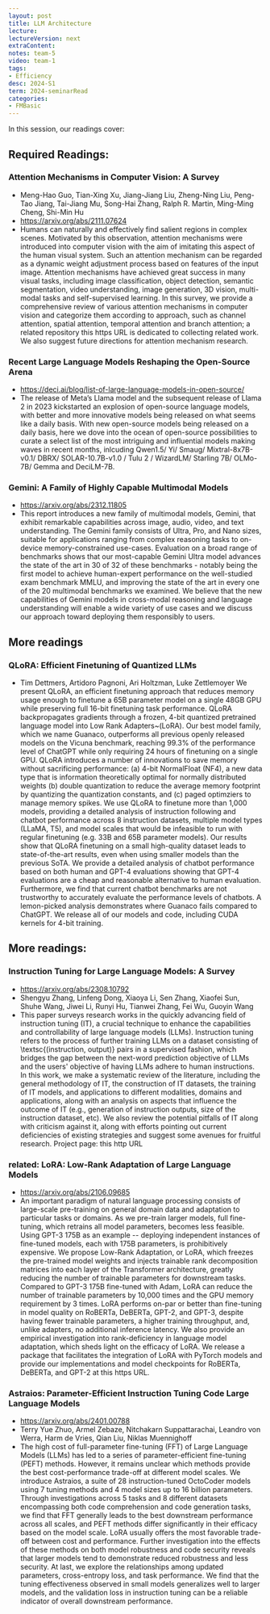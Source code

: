 ```yaml
---
layout: post
title: LLM Architecture 
lecture: 
lectureVersion: next
extraContent: 
notes: team-5
video: team-1
tags:
- Efficiency
desc: 2024-S1
term: 2024-seminarRead
categories:
- FMBasic
---
```



In this session, our readings cover: 

## Required Readings: 


### Attention Mechanisms in Computer Vision: A Survey
+ Meng-Hao Guo, Tian-Xing Xu, Jiang-Jiang Liu, Zheng-Ning Liu, Peng-Tao Jiang, Tai-Jiang Mu, Song-Hai Zhang, Ralph R. Martin, Ming-Ming Cheng, Shi-Min Hu
+ https://arxiv.org/abs/2111.07624
+ Humans can naturally and effectively find salient regions in complex scenes. Motivated by this observation, attention mechanisms were introduced into computer vision with the aim of imitating this aspect of the human visual system. Such an attention mechanism can be regarded as a dynamic weight adjustment process based on features of the input image. Attention mechanisms have achieved great success in many visual tasks, including image classification, object detection, semantic segmentation, video understanding, image generation, 3D vision, multi-modal tasks and self-supervised learning. In this survey, we provide a comprehensive review of various attention mechanisms in computer vision and categorize them according to approach, such as channel attention, spatial attention, temporal attention and branch attention; a related repository this https URL is dedicated to collecting related work. We also suggest future directions for attention mechanism research.


### Recent Large Language Models Reshaping the Open-Source Arena
+ https://deci.ai/blog/list-of-large-language-models-in-open-source/
+ The release of Meta’s Llama model and the subsequent release of Llama 2 in 2023 kickstarted an explosion of open-source language models, with better and more innovative models being released on what seems like a daily basis. With new open-source models being released on a daily basis, here we dove into the ocean of open-source possibilities to curate a select list of the most intriguing and influential models making waves in recent months, inlcuding Qwen1.5/ Yi/ Smaug/ Mixtral-8x7B-v0.1/ DBRX/ SOLAR-10.7B-v1.0 / Tulu 2 / WizardLM/ Starling 7B/ OLMo-7B/ Gemma and DeciLM-7B. 


### Gemini: A Family of Highly Capable Multimodal Models
+ https://arxiv.org/abs/2312.11805
+ This report introduces a new family of multimodal models, Gemini, that exhibit remarkable capabilities across image, audio, video, and text understanding. The Gemini family consists of Ultra, Pro, and Nano sizes, suitable for applications ranging from complex reasoning tasks to on-device memory-constrained use-cases. Evaluation on a broad range of benchmarks shows that our most-capable Gemini Ultra model advances the state of the art in 30 of 32 of these benchmarks - notably being the first model to achieve human-expert performance on the well-studied exam benchmark MMLU, and improving the state of the art in every one of the 20 multimodal benchmarks we examined. We believe that the new capabilities of Gemini models in cross-modal reasoning and language understanding will enable a wide variety of use cases and we discuss our approach toward deploying them responsibly to users.

## More readings



### QLoRA: Efficient Finetuning of Quantized LLMs
  + Tim Dettmers, Artidoro Pagnoni, Ari Holtzman, Luke Zettlemoyer
We present QLoRA, an efficient finetuning approach that reduces memory usage enough to finetune a 65B parameter model on a single 48GB GPU while preserving full 16-bit finetuning task performance. QLoRA backpropagates gradients through a frozen, 4-bit quantized pretrained language model into Low Rank Adapters~(LoRA). Our best model family, which we name Guanaco, outperforms all previous openly released models on the Vicuna benchmark, reaching 99.3% of the performance level of ChatGPT while only requiring 24 hours of finetuning on a single GPU. QLoRA introduces a number of innovations to save memory without sacrificing performance: (a) 4-bit NormalFloat (NF4), a new data type that is information theoretically optimal for normally distributed weights (b) double quantization to reduce the average memory footprint by quantizing the quantization constants, and (c) paged optimziers to manage memory spikes. We use QLoRA to finetune more than 1,000 models, providing a detailed analysis of instruction following and chatbot performance across 8 instruction datasets, multiple model types (LLaMA, T5), and model scales that would be infeasible to run with regular finetuning (e.g. 33B and 65B parameter models). Our results show that QLoRA finetuning on a small high-quality dataset leads to state-of-the-art results, even when using smaller models than the previous SoTA. We provide a detailed analysis of chatbot performance based on both human and GPT-4 evaluations showing that GPT-4 evaluations are a cheap and reasonable alternative to human evaluation. Furthermore, we find that current chatbot benchmarks are not trustworthy to accurately evaluate the performance levels of chatbots. A lemon-picked analysis demonstrates where Guanaco fails compared to ChatGPT. We release all of our models and code, including CUDA kernels for 4-bit training.


## More readings: 

### Instruction Tuning for Large Language Models: A Survey
+ https://arxiv.org/abs/2308.10792
+ Shengyu Zhang, Linfeng Dong, Xiaoya Li, Sen Zhang, Xiaofei Sun, Shuhe Wang, Jiwei Li, Runyi Hu, Tianwei Zhang, Fei Wu, Guoyin Wang
+ This paper surveys research works in the quickly advancing field of instruction tuning (IT), a crucial technique to enhance the capabilities and controllability of large language models (LLMs). Instruction tuning refers to the process of further training LLMs on a dataset consisting of \textsc{(instruction, output)} pairs in a supervised fashion, which bridges the gap between the next-word prediction objective of LLMs and the users' objective of having LLMs adhere to human instructions. In this work, we make a systematic review of the literature, including the general methodology of IT, the construction of IT datasets, the training of IT models, and applications to different modalities, domains and applications, along with an analysis on aspects that influence the outcome of IT (e.g., generation of instruction outputs, size of the instruction dataset, etc). We also review the potential pitfalls of IT along with criticism against it, along with efforts pointing out current deficiencies of existing strategies and suggest some avenues for fruitful research. Project page: this http URL

### related:  LoRA: Low-Rank Adaptation of Large Language Models
+ https://arxiv.org/abs/2106.09685
+ An important paradigm of natural language processing consists of large-scale pre-training on general domain data and adaptation to particular tasks or domains. As we pre-train larger models, full fine-tuning, which retrains all model parameters, becomes less feasible. Using GPT-3 175B as an example -- deploying independent instances of fine-tuned models, each with 175B parameters, is prohibitively expensive. We propose Low-Rank Adaptation, or LoRA, which freezes the pre-trained model weights and injects trainable rank decomposition matrices into each layer of the Transformer architecture, greatly reducing the number of trainable parameters for downstream tasks. Compared to GPT-3 175B fine-tuned with Adam, LoRA can reduce the number of trainable parameters by 10,000 times and the GPU memory requirement by 3 times. LoRA performs on-par or better than fine-tuning in model quality on RoBERTa, DeBERTa, GPT-2, and GPT-3, despite having fewer trainable parameters, a higher training throughput, and, unlike adapters, no additional inference latency. We also provide an empirical investigation into rank-deficiency in language model adaptation, which sheds light on the efficacy of LoRA. We release a package that facilitates the integration of LoRA with PyTorch models and provide our implementations and model checkpoints for RoBERTa, DeBERTa, and GPT-2 at this https URL. 



### Astraios: Parameter-Efficient Instruction Tuning Code Large Language Models
+ https://arxiv.org/abs/2401.00788
+ Terry Yue Zhuo, Armel Zebaze, Nitchakarn Suppattarachai, Leandro von Werra, Harm de Vries, Qian Liu, Niklas Muennighoff
+ The high cost of full-parameter fine-tuning (FFT) of Large Language Models (LLMs) has led to a series of parameter-efficient fine-tuning (PEFT) methods. However, it remains unclear which methods provide the best cost-performance trade-off at different model scales. We introduce Astraios, a suite of 28 instruction-tuned OctoCoder models using 7 tuning methods and 4 model sizes up to 16 billion parameters. Through investigations across 5 tasks and 8 different datasets encompassing both code comprehension and code generation tasks, we find that FFT generally leads to the best downstream performance across all scales, and PEFT methods differ significantly in their efficacy based on the model scale. LoRA usually offers the most favorable trade-off between cost and performance. Further investigation into the effects of these methods on both model robustness and code security reveals that larger models tend to demonstrate reduced robustness and less security. At last, we explore the relationships among updated parameters, cross-entropy loss, and task performance. We find that the tuning effectiveness observed in small models generalizes well to larger models, and the validation loss in instruction tuning can be a reliable indicator of overall downstream performance.
